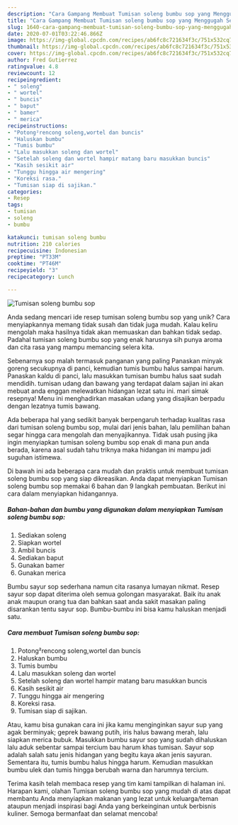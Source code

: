 ```yaml
---
description: "Cara Gampang Membuat Tumisan soleng bumbu sop yang Menggugah Selera"
title: "Cara Gampang Membuat Tumisan soleng bumbu sop yang Menggugah Selera"
slug: 1640-cara-gampang-membuat-tumisan-soleng-bumbu-sop-yang-menggugah-selera
date: 2020-07-01T03:22:46.866Z
image: https://img-global.cpcdn.com/recipes/ab6fc8c721634f3c/751x532cq70/tumisan-soleng-bumbu-sop-foto-resep-utama.jpg
thumbnail: https://img-global.cpcdn.com/recipes/ab6fc8c721634f3c/751x532cq70/tumisan-soleng-bumbu-sop-foto-resep-utama.jpg
cover: https://img-global.cpcdn.com/recipes/ab6fc8c721634f3c/751x532cq70/tumisan-soleng-bumbu-sop-foto-resep-utama.jpg
author: Fred Gutierrez
ratingvalue: 4.8
reviewcount: 12
recipeingredient:
- " soleng"
- " wortel"
- " buncis"
- " baput"
- " bamer"
- " merica"
recipeinstructions:
- "Potong²rencong soleng,wortel dan buncis"
- "Haluskan bumbu"
- "Tumis bumbu"
- "Lalu masukkan soleng dan wortel"
- "Setelah soleng dan wortel hampir matang baru masukkan buncis"
- "Kasih sesikit air"
- "Tunggu hingga air mengering"
- "Koreksi rasa."
- "Tumisan siap di sajikan."
categories:
- Resep
tags:
- tumisan
- soleng
- bumbu

katakunci: tumisan soleng bumbu 
nutrition: 210 calories
recipecuisine: Indonesian
preptime: "PT33M"
cooktime: "PT46M"
recipeyield: "3"
recipecategory: Lunch

---
```



![Tumisan soleng bumbu sop](https://img-global.cpcdn.com/recipes/ab6fc8c721634f3c/751x532cq70/tumisan-soleng-bumbu-sop-foto-resep-utama.jpg)

Anda sedang mencari ide resep tumisan soleng bumbu sop yang unik? Cara menyiapkannya memang tidak susah dan tidak juga mudah. Kalau keliru mengolah maka hasilnya tidak akan memuaskan dan bahkan tidak sedap. Padahal tumisan soleng bumbu sop yang enak harusnya sih punya aroma dan cita rasa yang mampu memancing selera kita.

Sebenarnya sop malah termasuk panganan yang paling Panaskan minyak goreng secukupnya di panci, kemudian tumis bumbu halus sampai harum. Panaskan kaldu di panci, lalu masukkan tumisan bumbu halus saat sudah mendidih. tumisan udang dan bawang yang terdapat dalam sajian ini akan mebuat anda enggan melewatkan hidangan lezat satu ini. mari simak resepnya! Menu ini menghadirkan masakan udang yang disajikan berpadu dengan lezatnya tumis bawang.

Ada beberapa hal yang sedikit banyak berpengaruh terhadap kualitas rasa dari tumisan soleng bumbu sop, mulai dari jenis bahan, lalu pemilihan bahan segar hingga cara mengolah dan menyajikannya. Tidak usah pusing jika ingin menyiapkan tumisan soleng bumbu sop enak di mana pun anda berada, karena asal sudah tahu triknya maka hidangan ini mampu jadi suguhan istimewa.


Di bawah ini ada beberapa cara mudah dan praktis untuk membuat tumisan soleng bumbu sop yang siap dikreasikan. Anda dapat menyiapkan Tumisan soleng bumbu sop memakai 6 bahan dan 9 langkah pembuatan. Berikut ini cara dalam menyiapkan hidangannya.

<!--inarticleads1-->

##### Bahan-bahan dan bumbu yang digunakan dalam menyiapkan Tumisan soleng bumbu sop:

1. Sediakan  soleng
1. Siapkan  wortel
1. Ambil  buncis
1. Sediakan  baput
1. Gunakan  bamer
1. Gunakan  merica


Bumbu sayur sop sederhana namun cita rasanya lumayan nikmat. Resep sayur sop dapat diterima oleh semua golongan masyarakat. Baik itu anak anak maupun orang tua dan bahkan saat anda sakit masakan paling disarankan tentu sayur sop. Bumbu-bumbu ini bisa kamu haluskan menjadi satu. 

<!--inarticleads2-->

##### Cara membuat Tumisan soleng bumbu sop:

1. Potong²rencong soleng,wortel dan buncis
1. Haluskan bumbu
1. Tumis bumbu
1. Lalu masukkan soleng dan wortel
1. Setelah soleng dan wortel hampir matang baru masukkan buncis
1. Kasih sesikit air
1. Tunggu hingga air mengering
1. Koreksi rasa.
1. Tumisan siap di sajikan.


Atau, kamu bisa gunakan cara ini jika kamu menginginkan sayur sup yang agak berminyak; geprek bawang putih, iris halus bawang merah, lalu siapkan merica bubuk. Masukkan bumbu sayur sop yang sudah dihaluskan lalu aduk sebentar sampai tercium bau harum khas tumisan. Sayur sop adalah salah satu jenis hidangan yang begitu kaya akan jenis sayuran. Sementara itu, tumis bumbu halus hingga harum. Kemudian masukkan bumbu ulek dan tumis hingga berubah warna dan harumnya tercium. 

Terima kasih telah membaca resep yang tim kami tampilkan di halaman ini. Harapan kami, olahan Tumisan soleng bumbu sop yang mudah di atas dapat membantu Anda menyiapkan makanan yang lezat untuk keluarga/teman ataupun menjadi inspirasi bagi Anda yang berkeinginan untuk berbisnis kuliner. Semoga bermanfaat dan selamat mencoba!
